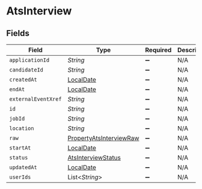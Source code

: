 # AtsInterview


## Fields

| Field                                                                           | Type                                                                            | Required                                                                        | Description                                                                     |
| ------------------------------------------------------------------------------- | ------------------------------------------------------------------------------- | ------------------------------------------------------------------------------- | ------------------------------------------------------------------------------- |
| `applicationId`                                                                 | *String*                                                                        | :heavy_minus_sign:                                                              | N/A                                                                             |
| `candidateId`                                                                   | *String*                                                                        | :heavy_minus_sign:                                                              | N/A                                                                             |
| `createdAt`                                                                     | [LocalDate](https://docs.oracle.com/javase/8/docs/api/java/time/LocalDate.html) | :heavy_minus_sign:                                                              | N/A                                                                             |
| `endAt`                                                                         | [LocalDate](https://docs.oracle.com/javase/8/docs/api/java/time/LocalDate.html) | :heavy_minus_sign:                                                              | N/A                                                                             |
| `externalEventXref`                                                             | *String*                                                                        | :heavy_minus_sign:                                                              | N/A                                                                             |
| `id`                                                                            | *String*                                                                        | :heavy_minus_sign:                                                              | N/A                                                                             |
| `jobId`                                                                         | *String*                                                                        | :heavy_minus_sign:                                                              | N/A                                                                             |
| `location`                                                                      | *String*                                                                        | :heavy_minus_sign:                                                              | N/A                                                                             |
| `raw`                                                                           | [PropertyAtsInterviewRaw](../../models/shared/PropertyAtsInterviewRaw.md)       | :heavy_minus_sign:                                                              | N/A                                                                             |
| `startAt`                                                                       | [LocalDate](https://docs.oracle.com/javase/8/docs/api/java/time/LocalDate.html) | :heavy_minus_sign:                                                              | N/A                                                                             |
| `status`                                                                        | [AtsInterviewStatus](../../models/shared/AtsInterviewStatus.md)                 | :heavy_minus_sign:                                                              | N/A                                                                             |
| `updatedAt`                                                                     | [LocalDate](https://docs.oracle.com/javase/8/docs/api/java/time/LocalDate.html) | :heavy_minus_sign:                                                              | N/A                                                                             |
| `userIds`                                                                       | List<*String*>                                                                  | :heavy_minus_sign:                                                              | N/A                                                                             |